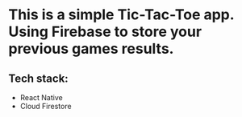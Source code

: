 # This is a simple Tic-Tac-Toe app. Using Firebase to store your previous games results.
## Tech stack:
- React Native
- Cloud Firestore

